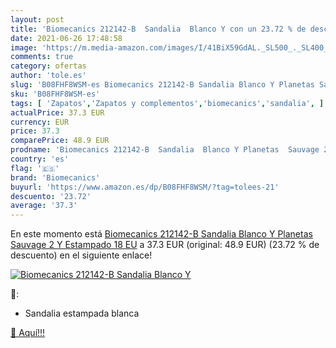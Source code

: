 ```yaml
---
layout: post
title: 'Biomecanics 212142-B  Sandalia  Blanco Y con un 23.72 % de descuento'
date: 2021-06-26 17:48:58
image: 'https://m.media-amazon.com/images/I/41BiX59GdAL._SL500_._SL400_.jpg'
comments: true
category: ofertas
author: 'tole.es'
slug: 'B08FHF8WSM-es Biomecanics 212142-B Sandalia Blanco Y Planetas Sauvage 2...'
sku: 'B08FHF8WSM-es'
tags: [ 'Zapatos','Zapatos y complementos','biomecanics','sandalia', ]
actualPrice: 37.3 EUR
currency: EUR
price: 37.3
comparePrice: 48.9 EUR
prodname: 'Biomecanics 212142-B  Sandalia  Blanco Y Planetas  Sauvage 2 Y Estampado   18 EU'
country: 'es'
flag: '🇪🇸'
brand: 'Biomecanics'
buyurl: 'https://www.amazon.es/dp/B08FHF8WSM/?tag=tolees-21'
descuento: '23.72'
average: '37.3'
---
```


En este momento está [Biomecanics 212142-B  Sandalia  Blanco Y Planetas  Sauvage 2 Y Estampado   18 EU](https://www.amazon.es/dp/B08FHF8WSM/?tag=tolees-21) a 37.3 EUR (original: 48.9 EUR) (23.72 %  de descuento) en el siguiente enlace!

[![Biomecanics 212142-B  Sandalia  Blanco Y](https://m.media-amazon.com/images/I/41BiX59GdAL._SL500_._SL400_.jpg)](https://www.amazon.es/dp/B08FHF8WSM/?tag=tolees-21)

🔎:

- Sandalia estampada blanca

[🛒 Aquí!!!](https://www.amazon.es/dp/B08FHF8WSM/?tag=tolees-21)
